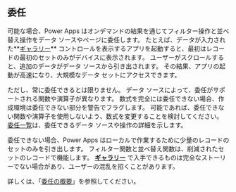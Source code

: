 ## <a name="delegation"></a>委任
可能な場合、Power Apps はオンデマンドの結果を通じてフィルター操作と並べ替え操作をデータ ソースやページに委任します。 たとえば、データが入力された**[ギャラリー](../maker/canvas-apps/controls/control-gallery.md)** コントロールを表示するアプリを起動すると、最初はレコードの最初のセットのみがデバイスに表示されます。 ユーザーがスクロールすると、追加のデータがデータ ソースから引き出されます。 その結果、アプリの起動が高速になり、大規模なデータ セットにアクセスできます。

ただし、常に委任できるとは限りません。 データ ソースによって、委任がサポートされる関数や演算子が異なります。 数式を完全には委任できない場合、作成環境は委任できない部分を警告でフラグします。 可能であれば、委任できない関数や演算子を使用しないよう、数式を変更することを検討してください。  [委任一覧](../maker/canvas-apps/delegation-list.md)は、委任できるデータ ソースや操作の詳細を示します。

委任できない場合、Power Apps はローカルで作業するために少量のレコードのセットのみを引き出します。 フィルター関数と並べ替え関数は、削減されたセットのレコードで機能します。 **[ギャラリー](../maker/canvas-apps/controls/control-gallery.md)** で入手できるものは完全なストーリーでない場合があり、ユーザーの混乱を招くことがあります。 

詳しくは、「[委任の概要](../maker/canvas-apps/delegation-overview.md)」を参照してください。

